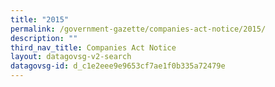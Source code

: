 ```yaml
---
title: "2015"
permalink: /government-gazette/companies-act-notice/2015/
description: ""
third_nav_title: Companies Act Notice
layout: datagovsg-v2-search
datagovsg-id: d_c1e2eee9e9653cf7ae1f0b335a72479e
---
```

